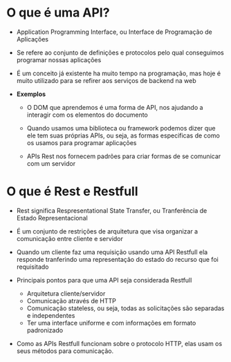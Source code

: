

# O que é uma API?
- Application Programming Interface, ou Interface de Programação de Aplicações

- Se refere ao conjunto de definições e protocolos pelo qual conseguimos programar nossas aplicações

- É um conceito já existente ha muito tempo na programação, mas hoje é muito utilizado para se refirer aos serviços de backend na web

- **Exemplos**
    - O DOM que aprendemos é uma forma de API, nos ajudando a interagir com os elementos do documento 

    - Quando usamos uma biblioteca ou framework podemos dizer que ele tem suas próprias APIs, ou seja, as formas especificas de como os usamos para programar aplicações 

    - APIs Rest nos fornecem padrões para criar formas de se comunicar com um servidor

# O que é Rest e Restfull
- Rest significa Respresentational State Transfer, ou Tranferência de Estado Representacional

- É um conjunto de restrições de arquitetura que visa organizar a comunicação entre cliente e servidor 

- Quando um cliente faz uma requisição usando uma API Restfull ela responde tranferindo uma representação do estado do recurso que foi requisitado

- Principais pontos para que uma API seja considerada Restfull
    - Arquitetura cliente/servidor
    - Comunicação através de HTTP
    - Comunicação stateless, ou seja, todas as solicitações são separadas e independentes 
    - Ter uma interface uniforme e com informações em formato padronizado

- Como as APIs Restfull funcionam sobre o protocolo HTTP, elas usam os seus métodos para comunicação.